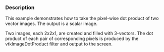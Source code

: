 ### Description

This example demonstrates how to take the pixel-wise dot product of two vector images. The output is a scalar image.

Two images, each 2x2x1, are created and filled with 3-vectors. The dot product of each pair of corresponding pixels is produced by the vtkImageDotProduct filter and output to the screen.
